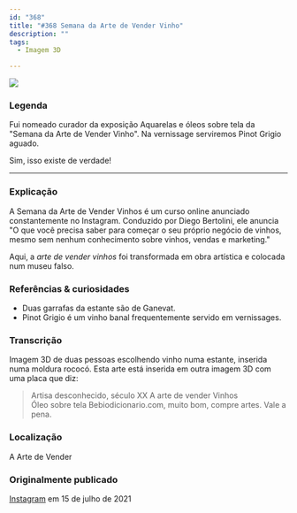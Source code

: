 ```yaml
---
id: "368"
title: "#368 Semana da Arte de Vender Vinho"
description: ""
tags:
  - Imagem 3D

---
```


![](https://bebiodicionario-com.s3.amazonaws.com/media/posts/202107/217416109_531391848062235_7856825270104224552_n_17920040623747983.jpg)

### Legenda

Fui nomeado curador da exposição Aquarelas e óleos sobre tela da "Semana da Arte de Vender Vinho". Na vernissage serviremos Pinot Grigio aguado.

Sim, isso existe de verdade!

---

### Explicação
A Semana da Arte de Vender Vinhos é um curso online anunciado constantemente no Instagram. Conduzido por Diego Bertolini, ele anuncia "O que você precisa saber para começar o seu próprio negócio de vinhos, mesmo sem nenhum conhecimento sobre vinhos, vendas e marketing."

Aqui, a *arte de vender vinhos* foi transformada em obra artística e colocada num museu falso.

### Referências & curiosidades
- Duas garrafas da estante são de Ganevat.
- Pinot Grigio é um vinho banal frequentemente servido em vernissages.


### Transcrição
Imagem 3D de duas pessoas escolhendo vinho numa estante, inserida numa moldura rococó. Esta arte está inserida em outra imagem 3D com uma placa que diz:

> Artisa desconhecido, século XX
> A arte de vender Vinhos  
> Óleo sobre tela
> Bebiodicionario.com, muito bom, compre artes. Vale a pena.


### Localização

A Arte de Vender

### Originalmente publicado

[Instagram](https://www.instagram.com/p/CRXkYiRLvBZ/) em 15 de julho de 2021
